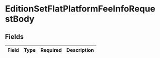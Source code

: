# EditionSetFlatPlatformFeeInfoRequestBody


## Fields

| Field       | Type        | Required    | Description |
| ----------- | ----------- | ----------- | ----------- |